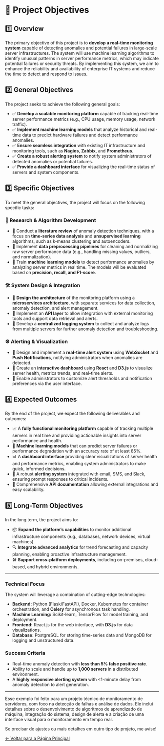 # 🎯 Project Objectives

## 1️⃣ **Overview**
The primary objective of this project is to **develop a real-time monitoring system** capable of detecting anomalies and potential failures in large-scale server infrastructures. The system will use machine learning algorithms to identify unusual patterns in server performance metrics, which may indicate potential failures or security threats. By implementing this system, we aim to enhance the reliability and availability of enterprise IT systems and reduce the time to detect and respond to issues.

## 2️⃣ **General Objectives**
The project seeks to achieve the following general goals:

- ✅ **Develop a scalable monitoring platform** capable of tracking real-time server performance metrics (e.g., CPU usage, memory usage, network traffic).
- ✅ **Implement machine learning models** that analyze historical and real-time data to predict hardware failures and detect performance anomalies.
- ✅ **Ensure seamless integration** with existing IT infrastructure and monitoring tools, such as **Nagios**, **Zabbix**, and **Prometheus**.
- ✅ **Create a robust alerting system** to notify system administrators of detected anomalies or potential failures.
- ✅ **Provide a dashboard interface** for visualizing the real-time status of servers and system components.

## 3️⃣ **Specific Objectives**
To meet the general objectives, the project will focus on the following specific tasks:

### 🧠 **Research & Algorithm Development**
- 🔹 Conduct a **literature review** of anomaly detection techniques, with a focus on **time-series data analysis** and **unsupervised learning** algorithms, such as k-means clustering and autoencoders.
- 🔹 Implement **data preprocessing pipelines** for cleaning and normalizing raw server performance data (e.g., handling missing values, outliers, and normalization).
- 🔹 Train **machine learning models** to detect performance anomalies by analyzing server metrics in real time. The models will be evaluated based on **precision, recall, and F1-score**.

### 🛠️ **System Design & Integration**
- 🔹 **Design the architecture** of the monitoring platform using a **microservices architecture**, with separate services for data collection, anomaly detection, and alert management.
- 🔹 Implement an **API layer** to allow integration with external monitoring tools and support data retrieval and alerts.
- 🔹 Develop a **centralized logging system** to collect and analyze logs from multiple servers for further anomaly detection and troubleshooting.

### ⚙️ **Alerting & Visualization**
- 🔹 Design and implement a **real-time alert system** using **WebSocket** and **Push Notifications**, notifying administrators when anomalies are detected.
- 🔹 Create an **interactive dashboard** using **React** and **D3.js** to visualize server health, metrics trends, and real-time alerts.
- 🔹 Enable administrators to customize alert thresholds and notification preferences via the user interface.

## 4️⃣ **Expected Outcomes**
By the end of the project, we expect the following deliverables and outcomes:

- 📈 A **fully functional monitoring platform** capable of tracking multiple servers in real time and providing actionable insights into server performance and health.
- 🧠 **Machine learning models** that can predict server failures or performance degradation with an accuracy rate of at least 85%.
- 📊 A **dashboard interface** providing clear visualizations of server health and performance metrics, enabling system administrators to make quick, informed decisions.
- 🔔 A robust **alerting system** integrated with email, SMS, and Slack, ensuring prompt responses to critical incidents.
- 🔄 Comprehensive **API documentation** allowing external integrations and easy scalability.

## 5️⃣ **Long-Term Objectives**
In the long term, the project aims to:

- 📦 **Expand the platform’s capabilities** to monitor additional infrastructure components (e.g., databases, network devices, virtual machines).
- 🔍 **Integrate advanced analytics** for trend forecasting and capacity planning, enabling proactive infrastructure management.
- 🛠️ **Support cross-platform deployments**, including on-premises, cloud-based, and hybrid environments.

---

### **Technical Focus**
The system will leverage a combination of cutting-edge technologies:

- **Backend:** Python (Flask/FastAPI), Docker, Kubernetes for container orchestration, and **Celery** for asynchronous task handling.
- **Machine Learning:** Scikit-learn, TensorFlow for model training, and deployment.
- **Frontend:** React.js for the web interface, with **D3.js** for data visualizations.
- **Database:** PostgreSQL for storing time-series data and MongoDB for logging and unstructured data.

### **Success Criteria**
- Real-time anomaly detection with **less than 5% false positive rate**.
- Ability to scale and handle up to **1,000 servers** in a distributed environment.
- A **highly responsive alerting system** with <1-minute delay from anomaly detection to alert generation.

---

Esse exemplo foi feito para um projeto técnico de monitoramento de servidores, com foco na detecção de falhas e análise de dados. Ele inclui detalhes sobre o desenvolvimento de algoritmos de aprendizado de máquina, integração do sistema, design de alerta e a criação de uma interface visual para o monitoramento em tempo real.  

Se precisar de ajustes ou mais detalhes em outro tipo de projeto, me avise!

[← Voltar para a Página Principal](index.md)
